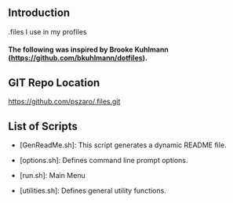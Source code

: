                    
Introduction
-----------------
.files I use in my profiles

#### The following was inspired by Brooke Kuhlmann (https://github.com/bkuhlmann/dotfiles).
                   
GIT Repo Location
-----------------
https://github.com/pszaro/.files.git
                   
List of Scripts
-----------------

  - [GenReadMe.sh]:
   This script generates a dynamic README file.

  - [options.sh]:
   Defines command line prompt options.

  - [run.sh]:
   Main Menu

  - [utilities.sh]:
   Defines general utility functions.

